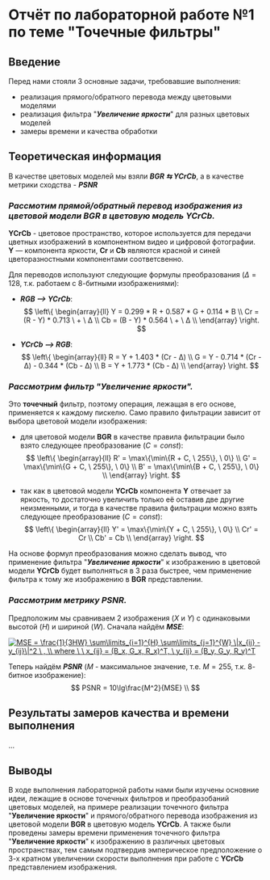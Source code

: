 # Отчёт по лабораторной работе №1 по теме "Точечные фильтры"

## Введение
Перед нами стояли 3 основные задачи, требовавшие выполнения:
* реализация прямого/обратного перевода между цветовыми моделями
* реализация фильтра "___Увеличение яркости___" для разных цветовых моделей
* замеры времени и качества обработки

## Теоретическая информация
В качестве цветовых моделей мы взяли ___BGR $⇆$ YCrCb___, а в качестве метрики сходства - ___PSNR___
### _Рассмотим прямой/обратный перевод изображения из цветовой модели __BGR__ в цветовую модель __YCrCb__._
__YCrCb__ - цветовое пространство, которое используется для передачи цветных изображений в компонентном видео и цифровой фотографии.
__Y__ — компонента яркости, __Cr__ и __Cb__ являются красной и синей цветоразностными компонентами соответсвенно.

Для переводов используют следующие формулы преобразования ($Δ = 128$, т.к. работаем с $8$-битными изображениями):

* ___RGB $⟶$ YCrCb___:
$$
\left\{
    \begin{array}{ll}
    Y = 0.299 * R + 0.587 * G + 0.114 * B \\
    Cr = (R - Y) * 0.713 \ + \ Δ \\
    Cb = (B - Y) * 0.564 \ + \ Δ \\
    \end{array}
\right.
$$

* ___YCrCb $⟶$ RGB___:
$$
\left\{
    \begin{array}{ll}
    R = Y + 1.403 * (Cr - Δ) \\
    G = Y - 0.714 * (Cr - Δ) - 0.344 * (Cb - Δ) \\
    B = Y + 1.773 * (Cb - Δ) \\
    \end{array}
\right.
$$

### _Рассмотрим фильтр "___Увеличение яркости___"._
Это __точечный__ фильтр, поэтому операция, лежащая в его основе, применяется к каждому пискелю. Само правило фильтрации зависит от выбора цветовой модели изображения:

* для цветовой модели __BGR__ в качестве правила фильтрации было взято следующее преобразование ($С = const$):
$$
\left\{
    \begin{array}{ll}
    R' = \max\{\min\{R + С, \ 255\}, \ 0\} \\
    G' = \max\{\min\{G + С, \ 255\}, \ 0\} \\
    B' = \max\{\min\{B + С, \ 255\}, \ 0\} \\
    \end{array}
\right.
$$

* так как в цветовой модели __YCrCb__ компонента __Y__ отвечает за яркость, то достаточно увеличить только её оставив две другие неизменными, и тогда в качестве правила фильтрации можно взять следующее преобразование ($С = const$):
$$
\left\{
    \begin{array}{ll}
    Y' = \max\{\min\{Y + С, \ 255\}, \ 0\} \\
    Cr' = Cr \\
    Cb' = Cb \\
    \end{array}
\right.
$$

На основе формул преобразования можно сделать вывод, что применение фильтра "___Увеличение яркости___" к изображению в цветовой модели __YCrCb__ будет выполняться в $3$ раза быстрее, чем применение фильтра к тому же изображению в __BGR__ представлении.

### _Рассмотрим метрику ___PSNR___._
Предположим мы сравниваем $2$ изображения ($X$ и $Y$) с одинаковыми высотой ($H$) и шириной ($W$).
Сначала найдём ___MSE___:

<a href="https://www.codecogs.com/eqnedit.php?latex=MSE&space;=&space;\frac{1}{3HW}&space;\sum\limits_{i=1}^{H}&space;\sum\limits_{j=1}^{W}&space;\|x_{ij}&space;-&space;y_{ij}\|^2&space;\&space;,&space;\\&space;where&space;\&space;\&space;x_{ij}&space;=&space;(B_x,&space;G_x,&space;R_x)^T,&space;\&space;y_{ij}&space;=&space;(B_y,&space;G_y,&space;R_y)^T" target="_blank"><img src="https://latex.codecogs.com/gif.latex?MSE&space;=&space;\frac{1}{3HW}&space;\sum\limits_{i=1}^{H}&space;\sum\limits_{j=1}^{W}&space;\|x_{ij}&space;-&space;y_{ij}\|^2&space;\&space;,&space;\\&space;where&space;\&space;\&space;x_{ij}&space;=&space;(B_x,&space;G_x,&space;R_x)^T,&space;\&space;y_{ij}&space;=&space;(B_y,&space;G_y,&space;R_y)^T" title="MSE = \frac{1}{3HW} \sum\limits_{i=1}^{H} \sum\limits_{j=1}^{W} \|x_{ij} - y_{ij}\|^2 \ , \\ where \ \ x_{ij} = (B_x, G_x, R_x)^T, \ y_{ij} = (B_y, G_y, R_y)^T" /></a>

Теперь найдём ___PSNR___ ($M$ - максимальное значение, т.е. $M = 255$, т.к. $8$-битное изображение):
$$
PSNR = 10\lg\frac{M^2}{MSE} \\
$$

## Результаты замеров качества и времени выполнения

...

## Выводы
В ходе выполнения лабораторной работы нами были изучены основние идеи, 
лежащие в основе точечных фильтров и преобразобаний цветовых моделей, на примере реализации точечного фильтра "__Увеличение яркости__" и прямого/обратного перевода изображения из цветовой модели __BGR__ в цветовую модель __YCrCb__. А также были проведены замеры времени применения точечного фильтра "__Увеличение яркости__" к изображению в различных цветовых пространствах, тем самым подтвердив эмперическое предположение о $3$-х кратном увеличении скорости выполнения при работе с __YCrCb__ представлением изображения.
